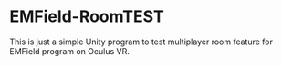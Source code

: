 # EMField-RoomTEST

This is just a simple Unity program to test multiplayer room feature for EMField program on Oculus VR.
